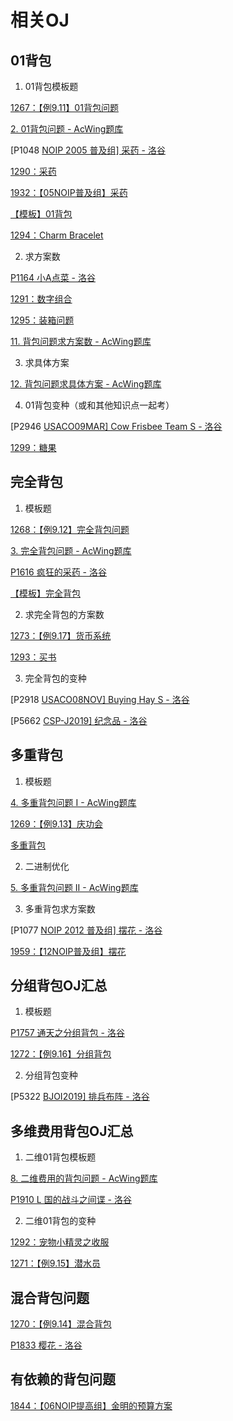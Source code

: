 # 相关OJ
## 01背包

1. 01背包模板题

[1267：【例9.11】01背包问题](http://ybt.ssoier.cn:8088/problem_show.php?pid=1267) 

[2. 01背包问题 - AcWing题库](https://www.acwing.com/problem/content/2/) 

[P1048 [NOIP 2005 普及组\] 采药 - 洛谷](https://www.luogu.com.cn/problem/P1048)

[1290：采药](http://ybt.ssoier.cn:8088/problem_show.php?pid=1290)

[1932：【05NOIP普及组】采药](http://ybt.ssoier.cn:8088/problem_show.php?pid=1932)

[【模板】01背包](https://ac.nowcoder.com/acm/problem/226514)

[1294：Charm Bracelet](http://ybt.ssoier.cn:8088/problem_show.php?pid=1294)

2. 求方案数

[P1164 小A点菜 - 洛谷](https://www.luogu.com.cn/problem/P1164)

[1291：数字组合](http://ybt.ssoier.cn:8088/problem_show.php?pid=1291) 

[1295：装箱问题](http://ybt.ssoier.cn:8088/problem_show.php?pid=1295)

[11. 背包问题求方案数 - AcWing题库](https://www.acwing.com/problem/content/11/)

3. 求具体方案

[12. 背包问题求具体方案 - AcWing题库](https://www.acwing.com/problem/content/12/)

4.  01背包变种（或和其他知识点一起考）

[P2946 [USACO09MAR\] Cow Frisbee Team S - 洛谷](https://www.luogu.com.cn/problem/P2946)

[1299：糖果](http://ybt.ssoier.cn:8088/problem_show.php?pid=1299)

## 完全背包
1. 模板题

[1268：【例9.12】完全背包问题](http://ybt.ssoier.cn:8088/problem_show.php?pid=1268)

[3. 完全背包问题 - AcWing题库](https://www.acwing.com/problem/content/3/)

[P1616 疯狂的采药 - 洛谷](https://www.luogu.com.cn/problem/P1616)

[【模板】完全背包](https://ac.nowcoder.com/acm/problem/226516)

2. 求完全背包的方案数

[1273：【例9.17】货币系统](http://ybt.ssoier.cn:8088/problem_show.php?pid=1273)

[1293：买书](http://ybt.ssoier.cn:8088/problem_show.php?pid=1293)

3. 完全背包的变种

[P2918 [USACO08NOV\] Buying Hay S - 洛谷](https://www.luogu.com.cn/problem/P2918)

[P5662 [CSP-J2019\] 纪念品 - 洛谷](https://www.luogu.com.cn/problem/P5662)



## 多重背包

1. 模板题

[4. 多重背包问题 I - AcWing题库](https://www.acwing.com/problem/content/4/)

[1269：【例9.13】庆功会](http://ybt.ssoier.cn:8088/problem_show.php?pid=1269)

[多重背包](https://ac.nowcoder.com/acm/problem/235950)

2. 二进制优化

[5. 多重背包问题 II - AcWing题库](https://www.acwing.com/problem/content/5/)

3. 多重背包求方案数

[P1077 [NOIP 2012 普及组\] 摆花 - 洛谷](https://www.luogu.com.cn/problem/P1077)

[1959：【12NOIP普及组】摆花](http://ybt.ssoier.cn:8088/problem_show.php?pid=1959)



## 分组背包OJ汇总

1. 模板题

[P1757 通天之分组背包 - 洛谷](https://www.luogu.com.cn/problem/P1757)

[1272：【例9.16】分组背包](http://ybt.ssoier.cn:8088/problem_show.php?pid=1272)

2. 分组背包变种

[P5322 [BJOI2019\] 排兵布阵 - 洛谷](https://www.luogu.com.cn/problem/P5322)



## 多维费用背包OJ汇总

1. 二维01背包模板题

[8. 二维费用的背包问题 - AcWing题库](https://www.acwing.com/problem/content/8/)

[P1910 L 国的战斗之间谍 - 洛谷](https://www.luogu.com.cn/problem/P1910)

2. 二维01背包的变种

[1292：宠物小精灵之收服](http://ybt.ssoier.cn:8088/problem_show.php?pid=1292) 

[1271：【例9.15】潜水员](http://ybt.ssoier.cn:8088/problem_show.php?pid=1271)



## 混合背包问题
[1270：【例9.14】混合背包](http://ybt.ssoier.cn:8088/problem_show.php?pid=1270)

[P1833 樱花 - 洛谷](https://www.luogu.com.cn/problem/P1833)

## 有依赖的背包问题
[1844：【06NOIP提高组】金明的预算方案](http://ybt.ssoier.cn:8088/problem_show.php?pid=1844)